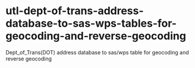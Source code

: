# utl-dept-of-trans-address-database-to-sas-wps-tables-for-geocoding-and-reverse-geocoding
Dept_of_Trans(DOT) address database to sas/wps table for geocoding and reverse geocoding 
